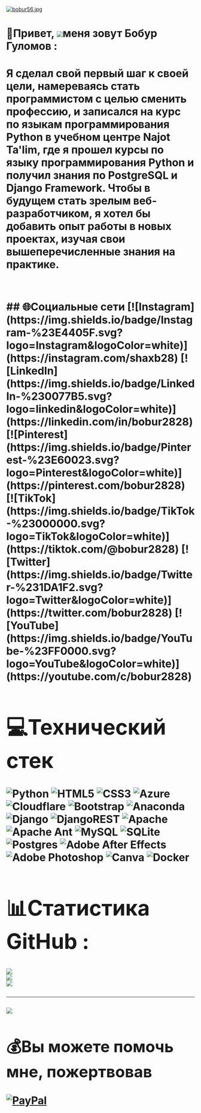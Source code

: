 [![bobur56.jpg](https://i.postimg.cc/wjmVqHZX/bobur56.jpg)](https://postimg.cc/5Xfvpcxy)
# 💫Привет,<b> ![](https://user-images.githubusercontent.com/18350557/176309783-0785949b-9127-417c-8b55-ab5a4333674e.gif)<b>меня зовут Бобур Гуломов :
<h1><b><p>Я сделал свой первый шаг к своей цели, намереваясь стать программистом с целью сменить профессию, и записался на курс по языкам программирования Python в учебном центре Najot Ta'lim, где я прошел курсы по языку программирования Python и получил знания по PostgreSQL и Django Framework. Чтобы в будущем стать зрелым веб-разработчиком, я хотел бы добавить опыт работы в новых проектах, изучая свои вышеперечисленные знания на практике.
<b><h1></h1>
## 🌐Социальные сети
[![Instagram](https://img.shields.io/badge/Instagram-%23E4405F.svg?logo=Instagram&logoColor=white)](https://instagram.com/shaxb28) [![LinkedIn](https://img.shields.io/badge/LinkedIn-%230077B5.svg?logo=linkedin&logoColor=white)](https://linkedin.com/in/bobur2828) [![Pinterest](https://img.shields.io/badge/Pinterest-%23E60023.svg?logo=Pinterest&logoColor=white)](https://pinterest.com/bobur2828) [![TikTok](https://img.shields.io/badge/TikTok-%23000000.svg?logo=TikTok&logoColor=white)](https://tiktok.com/@bobur2828) [![Twitter](https://img.shields.io/badge/Twitter-%231DA1F2.svg?logo=Twitter&logoColor=white)](https://twitter.com/bobur2828) [![YouTube](https://img.shields.io/badge/YouTube-%23FF0000.svg?logo=YouTube&logoColor=white)](https://youtube.com/c/bobur2828) 

# 💻Технический стек
![Python](https://img.shields.io/badge/python-3670A0?style=for-the-badge&logo=python&logoColor=ffdd54) ![HTML5](https://img.shields.io/badge/html5-%23E34F26.svg?style=for-the-badge&logo=html5&logoColor=white) ![CSS3](https://img.shields.io/badge/css3-%231572B6.svg?style=for-the-badge&logo=css3&logoColor=white) ![Azure](https://img.shields.io/badge/azure-%230072C6.svg?style=for-the-badge&logo=azure-devops&logoColor=white) ![Cloudflare](https://img.shields.io/badge/Cloudflare-F38020?style=for-the-badge&logo=Cloudflare&logoColor=white) ![Bootstrap](https://img.shields.io/badge/bootstrap-%23563D7C.svg?style=for-the-badge&logo=bootstrap&logoColor=white) ![Anaconda](https://img.shields.io/badge/Anaconda-%2344A833.svg?style=for-the-badge&logo=anaconda&logoColor=white) ![Django](https://img.shields.io/badge/django-%23092E20.svg?style=for-the-badge&logo=django&logoColor=white) ![DjangoREST](https://img.shields.io/badge/DJANGO-REST-ff1709?style=for-the-badge&logo=django&logoColor=white&color=ff1709&labelColor=gray) ![Apache](https://img.shields.io/badge/apache-%23D42029.svg?style=for-the-badge&logo=apache&logoColor=white) ![Apache Ant](https://img.shields.io/badge/Apache%20Ant-A81C7D?style=for-the-badge&logo=Apache%20Ant&logoColor=white) ![MySQL](https://img.shields.io/badge/mysql-%2300f.svg?style=for-the-badge&logo=mysql&logoColor=white) ![SQLite](https://img.shields.io/badge/sqlite-%2307405e.svg?style=for-the-badge&logo=sqlite&logoColor=white) ![Postgres](https://img.shields.io/badge/postgres-%23316192.svg?style=for-the-badge&logo=postgresql&logoColor=white) ![Adobe After Effects](https://img.shields.io/badge/Adobe%20After%20Effects-9999FF.svg?style=for-the-badge&logo=Adobe%20After%20Effects&logoColor=white) ![Adobe Photoshop](https://img.shields.io/badge/adobephotoshop-%2331A8FF.svg?style=for-the-badge&logo=adobephotoshop&logoColor=white) ![Canva](https://img.shields.io/badge/Canva-%2300C4CC.svg?style=for-the-badge&logo=Canva&logoColor=white) ![Docker](https://img.shields.io/badge/docker-%230db7ed.svg?style=for-the-badge&logo=docker&logoColor=white)
# 📊Статистика GitHub :
![](https://github-readme-stats.vercel.app/api?username=bobur2828&theme=radical&hide_border=false&include_all_commits=false&count_private=false)<br/>
![](https://github-readme-streak-stats.herokuapp.com/?user=bobur2828&theme=radical&hide_border=false)<br/>
![](https://github-readme-stats.vercel.app/api/top-langs/?username=bobur2828&theme=radical&hide_border=false&include_all_commits=false&count_private=false&layout=compact)

---
[![](https://visitcount.itsvg.in/api?id=bobur2828&icon=0&color=0)](https://visitcount.itsvg.in)

  ## 💰Вы можете помочь мне, пожертвовав
  [![PayPal](https://img.shields.io/badge/PayPal-00457C?style=for-the-badge&logo=paypal&logoColor=white)](https://paypal.me/bobur2828) 

  <!-- Proudly created with GPRM ( https://gprm.itsvg.in ) -->
  

